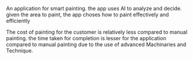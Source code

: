 An application for smart painting. 
the app uses AI to analyze and decide. given the area to paint, the app choses how to paint effectively and efficiently

The cost of painting for the customer is relatively less compared to manual painting. the time taken for completion is lesser for the application compared to manual painting due to the use of advanced Machinaries and Technique. 
